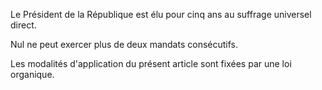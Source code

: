 Le Président de la République est élu pour cinq ans au suffrage universel direct.

Nul ne peut exercer plus de deux mandats consécutifs.

Les modalités d'application du présent article sont fixées par une loi organique.
